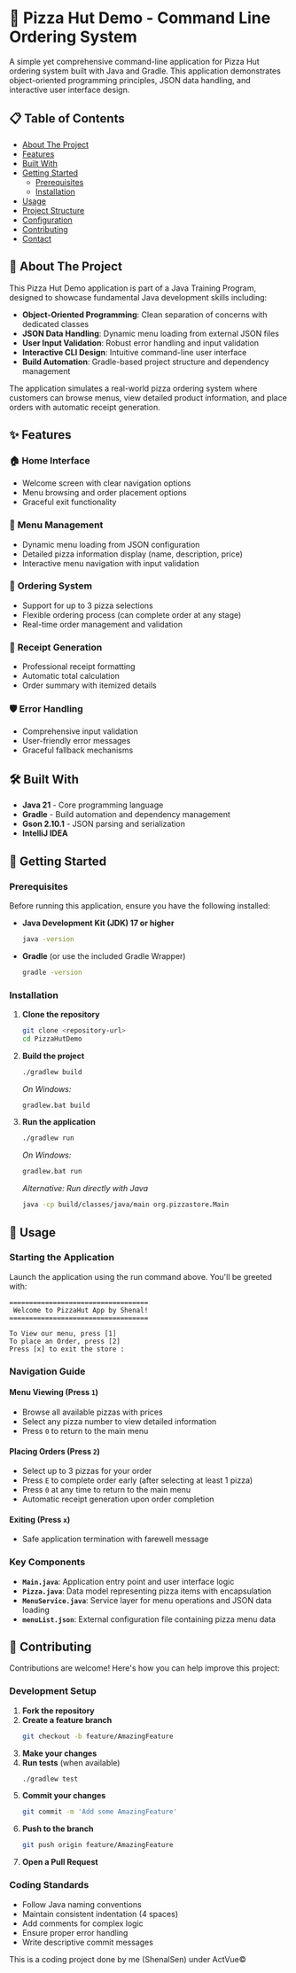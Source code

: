 # 🍕 Pizza Hut Demo - Command Line Ordering System

A simple yet comprehensive command-line application for Pizza Hut ordering system built with Java and Gradle. This application demonstrates object-oriented programming principles, JSON data handling, and interactive user interface design.

## 📋 Table of Contents

- [About The Project](#about-the-project)
- [Features](#features)
- [Built With](#built-with)
- [Getting Started](#getting-started)
  - [Prerequisites](#prerequisites)
  - [Installation](#installation)
- [Usage](#usage)
- [Project Structure](#project-structure)
- [Configuration](#configuration)
- [Contributing](#contributing)
- [Contact](#contact)

## 🎯 About The Project

This Pizza Hut Demo application is part of a Java Training Program, designed to showcase fundamental Java development skills including:

- **Object-Oriented Programming**: Clean separation of concerns with dedicated classes
- **JSON Data Handling**: Dynamic menu loading from external JSON files
- **User Input Validation**: Robust error handling and input validation
- **Interactive CLI Design**: Intuitive command-line user interface
- **Build Automation**: Gradle-based project structure and dependency management

The application simulates a real-world pizza ordering system where customers can browse menus, view detailed product information, and place orders with automatic receipt generation.

## ✨ Features

### 🏠 **Home Interface**
- Welcome screen with clear navigation options
- Menu browsing and order placement options
- Graceful exit functionality

### 📖 **Menu Management**
- Dynamic menu loading from JSON configuration
- Detailed pizza information display (name, description, price)
- Interactive menu navigation with input validation

### 🛒 **Ordering System**
- Support for up to 3 pizza selections
- Flexible ordering process (can complete order at any stage)
- Real-time order management and validation

### 🧾 **Receipt Generation**
- Professional receipt formatting
- Automatic total calculation
- Order summary with itemized details

### 🛡️ **Error Handling**
- Comprehensive input validation
- User-friendly error messages
- Graceful fallback mechanisms

## 🛠 Built With

- **Java 21** - Core programming language
- **Gradle** - Build automation and dependency management
- **Gson 2.10.1** - JSON parsing and serialization
- **IntelliJ IDEA** 

## 🚀 Getting Started

### Prerequisites

Before running this application, ensure you have the following installed:

- **Java Development Kit (JDK) 17 or higher**
  ```bash
  java -version
  ```
- **Gradle** (or use the included Gradle Wrapper)
  ```bash
  gradle -version
  ```

### Installation

1. **Clone the repository**
   ```bash
   git clone <repository-url>
   cd PizzaHutDemo
   ```

2. **Build the project**
   ```bash
   ./gradlew build
   ```
   *On Windows:*
   ```cmd
   gradlew.bat build
   ```

3. **Run the application**
   ```bash
   ./gradlew run
   ```
   *On Windows:*
   ```cmd
   gradlew.bat run
   ```

   *Alternative: Run directly with Java*
   ```bash
   java -cp build/classes/java/main org.pizzastore.Main
   ```

## 📖 Usage

### Starting the Application

Launch the application using the run command above. You'll be greeted with:

```
===================================
 Welcome to PizzaHut App by Shenal!
===================================

To View our menu, press [1]
To place an Order, press [2]
Press [x] to exit the store :
```

### Navigation Guide

#### **Menu Viewing** (Press `1`)
- Browse all available pizzas with prices
- Select any pizza number to view detailed information
- Press `0` to return to the main menu

#### **Placing Orders** (Press `2`)
- Select up to 3 pizzas for your order
- Press `E` to complete order early (after selecting at least 1 pizza)
- Press `0` at any time to return to the main menu
- Automatic receipt generation upon order completion

#### **Exiting** (Press `x`)
- Safe application termination with farewell message

### Key Components

- **`Main.java`**: Application entry point and user interface logic
- **`Pizza.java`**: Data model representing pizza items with encapsulation
- **`MenuService.java`**: Service layer for menu operations and JSON data loading
- **`menuList.json`**: External configuration file containing pizza menu data

## 🤝 Contributing

Contributions are welcome! Here's how you can help improve this project:

### Development Setup

1. **Fork the repository**
2. **Create a feature branch**
   ```bash
   git checkout -b feature/AmazingFeature
   ```
3. **Make your changes**
4. **Run tests** (when available)
   ```bash
   ./gradlew test
   ```
5. **Commit your changes**
   ```bash
   git commit -m 'Add some AmazingFeature'
   ```
6. **Push to the branch**
   ```bash
   git push origin feature/AmazingFeature
   ```
7. **Open a Pull Request**

### Coding Standards

- Follow Java naming conventions
- Maintain consistent indentation (4 spaces)
- Add comments for complex logic
- Ensure proper error handling
- Write descriptive commit messages

This is a coding project done by me (ShenalSen) under ActVue©
